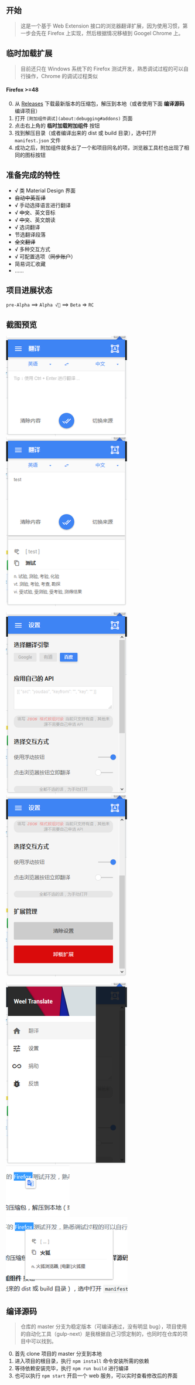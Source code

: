 ## 开始
> 这是一个基于 Web Extension 接口的浏览器翻译扩展，因为使用习惯，第一步会先在 Firefox 上实现，然后根据情况移植到 Googel Chrome 上。

## 临时加载扩展
> 目前还只在 Windows 系统下的 Firefox 测试开发，熟悉调试过程的可以自行操作，Chrome 的调试过程类似

#### Firefox >=48
0. 从 [Releases](https://github.com/wallenweel/weel-translation-extension/releases) 下载最新版本的压缩包，解压到本地（或者使用下面 **编译源码** 编译项目）
0. 打开 `[附加组件调试](about:debugging#addons)` 页面
0. 点击右上角的 **临时加载附加组件** 按钮
0. 找到解压目录（或者编译出来的 dist 或 build 目录），选中打开 `manifest.json` 文件
0. 成功之后，附加组件就多出了一个和项目同名的项，浏览器工具栏也出现了相同的图标按钮

## 准备完成的特性

+ √ 类 Material Design 界面
+ ~~自动中英互译~~
+ √ 手动选择语言进行翻译
+ √ ~~中文~~、英文音标
+ √ ~~中文~~、英文朗读
+ √ 选词翻译
+ 节选翻译段落
+ ~~全文翻译~~
+ √ 多种交互方式
+ √ 可配置选项（~~同步账户~~）
+ 简易词汇收藏
+ ……

## 项目进展状态
`pre-Alpha` ==> `Alpha √👻` ==> `Beta` => `RC`

## 截图预览

![Entry Blank](extras/screenshots/entry_a.png)
![Entry Active](extras/screenshots/entry_b.png)

![Settings page 1](extras/screenshots/settings_a.png)
![Settings page 2](extras/screenshots/settings_b.png)

![Drawer navigator](extras/screenshots/drawer.png)
![Drawer navigator](extras/screenshots/fab.png)
![Drawer navigator](extras/screenshots/fap.png)

## 编译源码
> 仓库的 master 分支为稳定版本（可编译通过，没有明显 bug），项目使用的自动化工具（gulp-next）是我根据自己习惯定制的，也同时在仓库的项目中可以找到。

0. 首先 clone 项目的 master 分支到本地
0. 进入项目的根目录，执行 `npm install` 命令安装所需的依赖
0. 等待依赖安装完毕，执行 `npm run build` 进行编译
0. 也可以执行 `npm start` 开启一个 web 服务，可以实时查看修改后的界面
